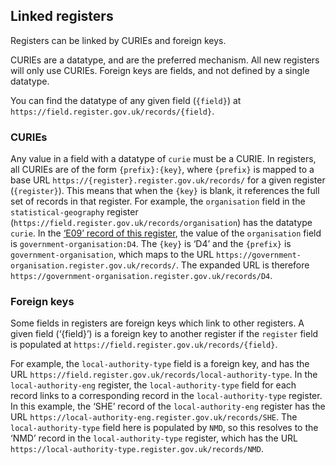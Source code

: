 ## Linked registers

Registers can be linked by CURIEs and foreign keys. 

CURIEs are a datatype, and are the preferred mechanism. All new registers will only use CURIEs. Foreign keys are fields, and not defined by a single datatype.

You can find the datatype of any given field (`{field}`) at `https://field.register.gov.uk/records/{field}`. 

### CURIEs 

Any value in a field with a datatype of `curie` must be a CURIE. In registers, all CURIEs are of the form `{prefix}:{key}`, where `{prefix}` is mapped to a base URL  `https://{register}.register.gov.uk/records/` for a given register (`{register}`). This means that when the `{key}` is blank, it references the full set of records in that register. For example, the `organisation` field in the `statistical-geography` register (`https://field.register.gov.uk/records/organisation`) has the datatype `curie`. In the [‘E09’ record of this register](https://statistical-geography.register.gov.uk/records/E09.json), the value of the `organisation` field is `government-organisation:D4`. The `{key}` is ‘D4’ and the `{prefix}` is `government-organisation`, which maps to the URL `https://government-organisation.register.gov.uk/records/`. The expanded URL is therefore `https://government-organisation.register.gov.uk/records/D4`.

### Foreign keys

Some fields in registers are foreign keys which link to other registers. A given field (‘{field}’) is a foreign key to another register if the `register` field is populated at `https://field.register.gov.uk/records/{field}`.  

For example, the `local-authority-type` field is a foreign key, and has the URL `https://field.register.gov.uk/records/local-authority-type`. In the `local-authority-eng` register, the `local-authority-type` field for each record links to a corresponding record in the `local-authority-type` register. In this example, the ‘SHE’ record of the `local-authority-eng` register has the URL `https://local-authority-eng.register.gov.uk/records/SHE`. The `local-authority-type` field here is populated by `NMD`, so this resolves to the ‘NMD’ record in the `local-authority-type` register, which has the URL `https://local-authority-type.register.gov.uk/records/NMD`.  




